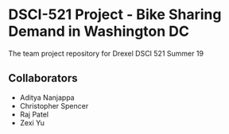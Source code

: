 # DSCI-521 Project - Bike Sharing Demand in Washington DC
The team project repository for Drexel DSCI 521 Summer 19

## Collaborators
- Aditya Nanjappa
- Christopher Spencer
- Raj Patel
- Zexi Yu
